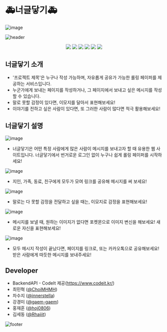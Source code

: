# 🚑너글닿기🚑

![image](https://github.com/Rhajiit/itsBasic/assets/155033024/3aded448-91f9-4ebc-97e1-2be06ac6a425)

![header](https://capsule-render.vercel.app/api?type=waving&&height=160&color=9013FE&text=너에게%20글%20한마디%20달아보기&fontSize=45&&&fontColor=ffe&fontAlignY=30&rotate=-1&desc=오픈형%20롤링페이퍼%20너글닿기&descAlign=75&descAlignY=55)

<p align="center">
<img src="https://img.shields.io/badge/react-61DAFB?style=for-the-badge&logo=react&logoColor=61DAFB&labelColor=333">
<img src="https://img.shields.io/badge/firebase-FFCA28?style=for-the-badge&logo=firebase&logoColor=FFCA28&labelColor=333">
<img src="https://img.shields.io/badge/javaScript-F7DF1E?style=for-the-badge&logo=javaScript&logoColor=F7DF1E&labelColor=333">
<img src="https://img.shields.io/badge/HTML-E34F26?style=for-the-badge&logo=HTML5&logoColor=E34F26&labelColor=333">
<img src="https://img.shields.io/badge/CSS-1572B6?style=for-the-badge&logo=CSS3&logoColor=61DAFB&labelColor=333">
<img src="https://img.shields.io/badge/styled--components-DB7093?style=for-the-badge&logo=styled-components&logoColor=DB7093&labelColor=333">
</p>

## 너글닿기 소개

- '프로젝트 제목'은 누구나 작성 가능하며, 자유롭게 공유가 가능한 롤링 페이퍼를 제공하는 서비스입니다.
- 누군가에게 보내는 페이지를 작성하거나, 그 페이지에서 보내고 싶은 메시지를 작성할 수 있습니다.
- 말로 못할 감정이 있다면, 이모지를 달아서 표현해보세요!
- 이야기를 전하고 싶은 사람이 있다면, 또 그러한 사람이 많다면 적극 활용해보세요!

## 너글닿기 설명

![image](https://github.com/Rhajiit/itsBasic/assets/155033024/2ee2897d-f96f-421c-b3b8-41ac31a845d7)

- 너글닿기은 어떤 특정 사람에게 많은 사람이 메시지를 보내고자 할 때 유용한 웹 사이트입니다. 너글닿기에서 번거로운 로그인 없이 누구나 쉽게 롤링 페이퍼를 시작하세요!

![image](https://github.com/Rhajiit/itsBasic/assets/155033024/14509474-fb1c-429d-a3ff-da2502cc2b78)

- 지인, 가족, 동료, 친구에게 모두가 모여 링크를 공유해 메시지를 써 보세요!

![image](https://github.com/Rhajiit/itsBasic/assets/155033024/7287de66-b430-4295-a4b3-1fe157285c9a)

- 말로는 다 못할 감정을 전달하고 싶을 때는, 이모지로 감정을 표현해보세요!

![image](https://github.com/Rhajiit/itsBasic/assets/155033024/1cc15ad6-fb64-4696-8642-6bd48286ad40)

- 메시지를 보낼 때, 원하는 이미지가 없다면 포켓몬으로 이미지 변신을 해보세요! 새로운 자신을 표현해보세요!

![image](https://github.com/Rhajiit/itsBasic/assets/155033024/3642d272-fcd2-4949-b217-d1338270dbca)

- 모두 메시지 작성이 끝났다면, 페이지를 링크로, 또는 카카오톡으로 공유해보세요! 받은 사람에게 따듯한 메시지를 보내주세요!

## Developer

- BackendAPI - CodeIt 제공(https://www.codeit.kr/)
- 최민혁 ([@ChoiMHMH](https://github.com/ChoiMHMH))
- 차수지 ([@innerstella](https://github.com/innerstella))
- 강경미 ([@gaem-gaem](https://github.com/gaem-gaem))
- 홍재훈 ([@hoj0806](https://github.com/hoj0806))
- 김세동 ([@Rhajiit](https://github.com/Rhajiit))

![footer](https://capsule-render.vercel.app/api?type=waving&section=footer&height=160&color=9013FE&reversal=true&text=여러분도%20한마디,%20어떠실까요?&fontSize=45&&&fontColor=ffe&fontAlignY=75&rotate=1)
